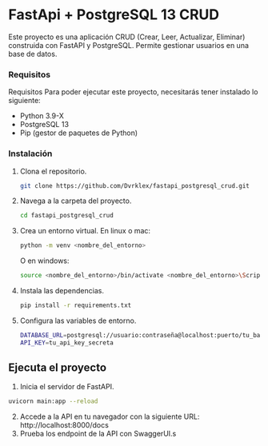 # FastApi + PostgreSQL 13 CRUD

Este proyecto es una aplicación CRUD (Crear, Leer, Actualizar, Eliminar) construida con FastAPI y PostgreSQL. Permite gestionar usuarios en una base de datos.

### Requisitos
Requisitos
Para poder ejecutar este proyecto, necesitarás tener instalado lo siguiente:

 - Python 3.9-X
 - PostgreSQL 13
 - Pip (gestor de paquetes de Python)

### Instalación
1. Clona el repositorio.
    ```bash
    git clone https://github.com/Dvrklex/fastapi_postgresql_crud.git
    ```
2. Navega a la carpeta del proyecto.
    ```bash
    cd fastapi_postgresql_crud
    ```
3. Crea un entorno virtual.
    En linux o mac:
    ```bash
    python -m venv <nombre_del_entorno>
    ```
    O en windows:
    ```bash
    source <nombre_del_entorno>/bin/activate <nombre_del_entorno>\Scripts\activate
    ```
4. Instala las dependencias.
    ```bash
    pip install -r requirements.txt
    ```
5. Configura las variables de entorno.
    ```bash
    DATABASE_URL=postgresql://usuario:contraseña@localhost:puerto/tu_base_de_datos
    API_KEY=tu_api_key_secreta
    ```
## Ejecuta el proyecto
1. Inicia el servidor de FastAPI.
```bash
uvicorn main:app --reload
```
2. Accede a la API en tu navegador con la siguiente URL: http://localhost:8000/docs
3. Prueba los endpoint de la API con SwaggerUI.s